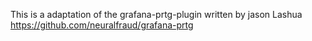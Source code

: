 This is a adaptation of the grafana-prtg-plugin written by jason Lashua 
https://github.com/neuralfraud/grafana-prtg